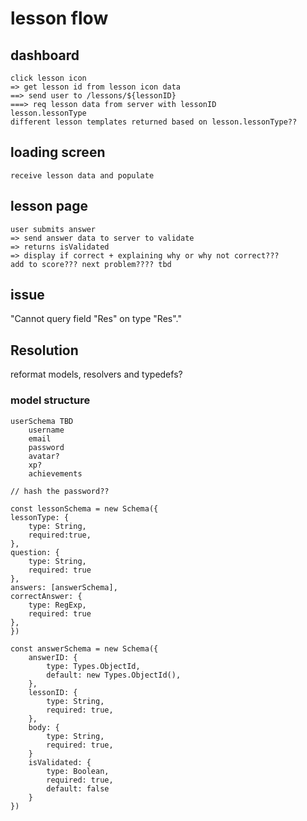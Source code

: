 # lesson flow

## dashboard
    click lesson icon 
    => get lesson id from lesson icon data
    ==> send user to /lessons/${lessonID}
    ===> req lesson data from server with lessonID
    lesson.lessonType
    different lesson templates returned based on lesson.lessonType??
## loading screen
    receive lesson data and populate
## lesson page
    user submits answer
    => send answer data to server to validate
    => returns isValidated
    => display if correct + explaining why or why not correct???
    add to score??? next problem???? tbd

## issue

"Cannot query field \"Res\" on type \"Res\"."

## Resolution

reformat models, resolvers and typedefs?

### model structure


    userSchema TBD
        username
        email
        password
        avatar?
        xp?
        achievements

    // hash the password??

    const lessonSchema = new Schema({
    lessonType: {
        type: String,
        required:true,
    },
    question: {
        type: String,
        required: true
    },
    answers: [answerSchema],
    correctAnswer: {
        type: RegExp,
        required: true
    },
    })

    const answerSchema = new Schema({
        answerID: {
            type: Types.ObjectId,
            default: new Types.ObjectId(),
        },
        lessonID: {
            type: String,
            required: true,
        },
        body: {
            type: String,
            required: true,
        }
        isValidated: {
            type: Boolean,
            required: true,
            default: false
        }
    })


